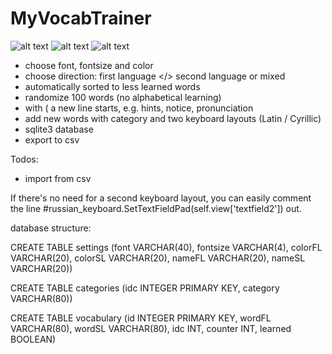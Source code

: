 MyVocabTrainer
==============

![alt text](https://img.shields.io/badge/iOS-13.x-lightgrey.svg?style=plastic "iOS 13.x")
![alt text](https://img.shields.io/badge/Pythonista-3.3-green.svg?style=plastic "Pythonista 3.3")
![alt text](https://img.shields.io/badge/Python-3.6-blue.svg?style=plastic "Python 3.6")

- choose font, fontsize and color
- choose direction: first language </> second language or mixed
- automatically sorted to less learned words
- randomize 100 words (no alphabetical learning)
- with ( a new line starts, e.g. hints, notice, pronunciation
- add new words with category and two keyboard layouts (Latin / Cyrillic)
- sqlite3 database
- export to csv

Todos:
- import from csv

If there's no need for a second keyboard layout, you can easily comment the line
#russian_keyboard.SetTextFieldPad(self.view['textfield2']) out. 

database structure:

CREATE TABLE settings (font VARCHAR(40), fontsize VARCHAR(4), colorFL VARCHAR(20), colorSL VARCHAR(20), nameFL VARCHAR(20), nameSL VARCHAR(20))

CREATE TABLE categories (idc INTEGER PRIMARY KEY, category VARCHAR(80))

CREATE TABLE vocabulary (id INTEGER PRIMARY KEY, wordFL VARCHAR(80), wordSL VARCHAR(80), idc INT, counter INT, learned BOOLEAN)

